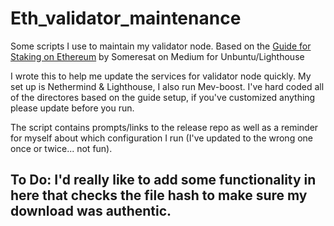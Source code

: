 # Eth_validator_maintenance
Some scripts I use to maintain my validator node.  Based on the [Guide for Staking on Ethereum](https://someresat.medium.com/guide-to-staking-on-ethereum-ubuntu-lighthouse-773f5d982e03) by Someresat on Medium for Unbuntu/Lighthouse

I wrote this to help me update the services for validator node quickly.  My set up is Nethermind & Lighthouse, I also run Mev-boost.  I've hard coded all of the directores based on the guide setup, if you've customized anything please update before you run.

The script contains prompts/links to the release repo as well as a reminder for myself about which configuration I run (I've updated to the wrong one once or twice... not fun).

## To Do:  I'd really like to add some functionality in here that checks the file hash to make sure my download was authentic.


